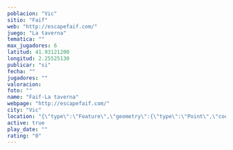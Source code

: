 ```yaml
---
poblacion: "Vic"
sitio: "Faif"
web: "http://escapefaif.com/"
juego: "La taverna"
tematica: ""
max_jugadores: 6
latitud: 41.93121200
longitud: 2.25525130
publicar: "si"
fecha: ""
jugadores: ""
valoracion: 
foto: ""
name: "Faif-La taverna"
webpage: "http://escapefaif.com/"
city: "Vic"
location: "{\"type\":\"Feature\",\"geometry\":{\"type\":\"Point\",\"coordinates\":[2.2552513,41.931212]}}"
active: true
play_date: ""
rating: "0"
---
```

